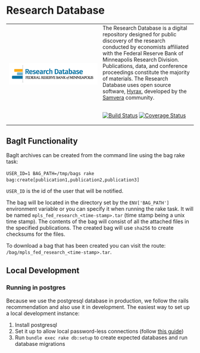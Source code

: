 # Research Database

<table width="100%">
<tr><td width="50%">
<img alt="Research Database Logo" src="app/assets/images/rdlogo.png">
</td><td width="50%">
The Research Database is a digital repository designed for public discovery of the research conducted by economists affiliated with the Federal Reserve Bank of Minneapolis Research Division. Publications, data, and conference proceedings constitute the majority of materials. The Research Database uses open source software, <a href="https://github.com/samvera/hyrax">Hyrax</a>, developed by the <a href="https://github.com/samvera">Samvera</a> community.
<br/><br/>

[![Build Status](https://travis-ci.org/MPLSFedResearch/cypripedium.svg?branch=master)](https://travis-ci.org/MPLSFedResearch/cypripedium)
[![Coverage Status](https://coveralls.io/repos/github/MPLSFedResearch/cypripedium/badge.svg?branch=master)](https://coveralls.io/github/MPLSFedResearch/cypripedium?branch=master)


</td></tr>
</table>

## BagIt Functionality

BagIt archives can be created from the command line using the bag rake task:

`USER_ID=1 BAG_PATH=/tmp/bags rake bag:create[publication1,publication2,publication3]`

`USER_ID` is the id of the user that will be notified.

The bag will be located in the directory set by the `ENV['BAG_PATH']` environment
variable or you can specify it when running the rake task. It will be named `mpls_fed_research_<time-stamp>.tar` (time stamp being a unix time stamp). The contents of the bag will consist of all the attached files in
the specified publications. The created bag will use `sha256` to create checksums for
the files.

To download a bag that has been created you can visit the route: `/bag/mpls_fed_research_<time-stamp>.tar`.

## Local Development

### Running in postgres
Because we use the postgresql database in production, we follow the rails recommendation and also use it in development. The easiest way to set up a local development instance:
1. Install postgresql
2. Set it up to allow local password-less connections (follow [this guide](https://gist.github.com/p1nox/4953113))
3. Run `bundle exec rake db:setup` to create expected databases and run database migrations
